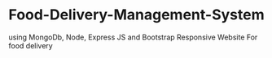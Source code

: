 # Food-Delivery-Management-System
using MongoDb, Node, Express JS and Bootstrap Responsive Website For food delivery
